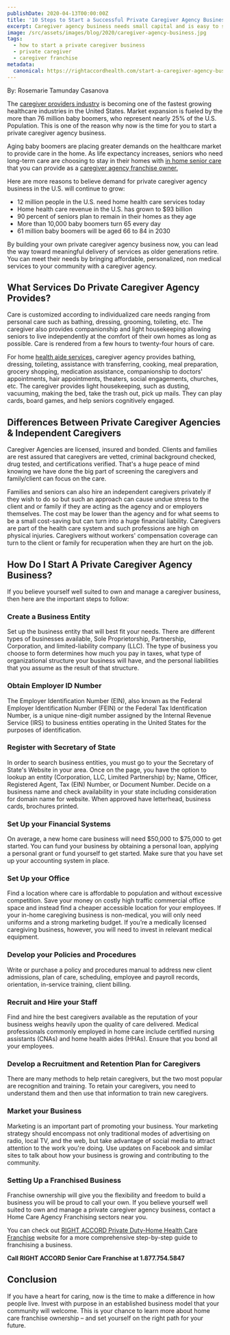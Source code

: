 ```yaml
---
publishDate: 2020-04-13T00:00:00Z
title: '10 Steps to Start a Successful Private Caregiver Agency Business'
excerpt: Caregiver agency business needs small capital and is easy to set up. These 10 basic steps to start your own caregiver agency will get yourself up and running.
image: /src/assets/images/blog/2020/caregiver-agency-business.jpg
tags:
  - how to start a private caregiver business
  - private caregiver
  - caregiver franchise
metadata:
  canonical: https://rightaccordhealth.com/start-a-caregiver-agency-business
---
```



By: Rosemarie Tamunday Casanova



The [caregiver providers industry](https://rightaccordhealth.com/blog/2020/march/senior-home-health-care-for-parent.html) is becoming one of the fastest growing healthcare industries in the United States. Market expansion is fueled by the more than 76 million baby boomers, who represent nearly 25% of the U.S. Population. This is one of the reason why now is the time for you to start a private caregiver agency business.

Aging baby boomers are placing greater demands on the healthcare market to provide care in the home. As life expectancy increases, seniors who need long-term care are choosing to stay in their homes with [in home senior care](https://rightaccordhealth.com/services/live-in-homecare.html) that you can provide as a [caregiver agency franchise owner.](https://rightaccordfranchise.com/in-home-care-franchise-opportunity-right-accord/)

Here are more reasons to believe demand for private caregiver agency business in the U.S. will continue to grow:

*   12 million people in the U.S. need home health care services today
*   Home health care revenue in the U.S. has grown to $93 billion
*   90 percent of seniors plan to remain in their homes as they age
*   More than 10,000 baby boomers turn 65 every day
*   61 million baby boomers will be aged 66 to 84 in 2030

By building your own private caregiver agency business now, you can lead the way toward meaningful delivery of services as older generations retire. You can meet their needs by bringing affordable, personalized, non medical services to your community with a caregiver agency.

What Services Do Private Caregiver Agency Provides?
---------------------------------------------------

Care is customized according to individualized care needs ranging from personal care such as bathing, dressing, grooming, toileting, etc. The caregiver also provides companionship and light housekeeping allowing seniors to live independently at the comfort of their own homes as long as possible. Care is rendered from a few hours to twenty-four hours of care.

For home [health aide services,](https://rightaccordhealth.com/blog/2020/february/home-care-and-home-health-care.html) caregiver agency provides bathing, dressing, toileting, assistance with transferring, cooking, meal preparation, grocery shopping, medication assistance, companionship to doctors' appointments, hair appointments, theaters, social engagements, churches, etc. The caregiver provides light housekeeping, such as dusting, vacuuming, making the bed, take the trash out, pick up mails. They can play cards, board games, and help seniors cognitively engaged.

Differences Between Private Caregiver Agencies & Independent Caregivers
-----------------------------------------------------------------------

Caregiver Agencies are licensed, insured and bonded. Clients and families are rest assured that caregivers are vetted, criminal background checked, drug tested, and certifications verified. That's a huge peace of mind knowing we have done the big part of screening the caregivers and family/client can focus on the care.

Families and seniors can also hire an independent caregivers privately if they wish to do so but such an approach can cause undue stress to the client and or family if they are acting as the agency and or employers themselves. The cost may be lower than the agency and for what seems to be a small cost-saving but can turn into a huge financial liability. Caregivers are part of the health care system and such professions are high on physical injuries. Caregivers without workers' compensation coverage can turn to the client or family for recuperation when they are hurt on the job.


How Do I Start A Private Caregiver Agency Business?
---------------------------------------------------

If you believe yourself well suited to own and manage a caregiver business, then here are the important steps to follow:

### Create a Business Entity

Set up the business entity that will best fit your needs. There are different types of businesses available, Sole Proprietorship, Partnership, Corporation, and limited-liability company (LLC). The type of business you choose to form determines how much you pay in taxes, what type of organizational structure your business will have, and the personal liabilities that you assume as the result of that structure.

### Obtain Employer ID Number

The Employer Identification Number (EIN), also known as the Federal Employer Identification Number (FEIN) or the Federal Tax Identification Number, is a unique nine-digit number assigned by the Internal Revenue Service (IRS) to business entities operating in the United States for the purposes of identification.

### Register with Secretary of State

In order to search business entities, you must go to your the Secretary of State's Website in your area. Once on the page, you have the option to lookup an entity (Corporation, LLC, Limited Partnership) by; Name, Officer, Registered Agent, Tax (EIN) Number, or Document Number. Decide on a business name and check availability in your state including consideration for domain name for website. When approved have letterhead, business cards, brochures printed.

### Set Up your Financial Systems

On average, a new home care business will need $50,000 to $75,000 to get started. You can fund your business by obtaining a personal loan, applying a personal grant or fund yourself to get started. Make sure that you have set up your accounting system in place.

### Set Up your Office

Find a location where care is affordable to population and without excessive competition. Save your money on costly high traffic commercial office space and instead find a cheaper accessible location for your employees. If your in-home caregiving business is non-medical, you will only need uniforms and a strong marketing budget. If you’re a medically licensed caregiving business, however, you will need to invest in relevant medical equipment.

### Develop your Policies and Procedures

Write or purchase a policy and procedures manual to address new client admissions, plan of care, scheduling, employee and payroll records, orientation, in-service training, client billing.

### Recruit and Hire your Staff

Find and hire the best caregivers available as the reputation of your business weighs heavily upon the quality of care delivered. Medical professionals commonly employed in home care include certified nursing assistants (CNAs) and home health aides (HHAs). Ensure that you bond all your employees.

### Develop a Recruitment and Retention Plan for Caregivers

There are many methods to help retain caregivers, but the two most popular are recognition and training. To retain your caregivers, you need to understand them and then use that information to train new caregivers.

### Market your Business

Marketing is an important part of promoting your business. Your marketing strategy should encompass not only traditional modes of advertising on radio, local TV, and the web, but take advantage of social media to attract attention to the work you're doing. Use updates on Facebook and similar sites to talk about how your business is growing and contributing to the community.

### Setting Up a Franchised Business

Franchise ownership will give you the flexibility and freedom to build a business you will be proud to call your own. If you believe yourself well suited to own and manage a private caregiver agency business, contact a Home Care Agency Franchising sectors near you.

You can check out [RIGHT ACCORD Private Duty-Home Health Care Franchise](https://rightaccordfranchise.com/) website for a more comprehensive step-by-step guide to franchising a business.

**Call RIGHT ACCORD Senior Care Franchise at 1.877.754.5847**

Conclusion
----------

If you have a heart for caring, now is the time to make a difference in how people live. Invest with purpose in an established business model that your community will welcome. This is your chance to learn more about home care franchise ownership – and set yourself on the right path for your future.

